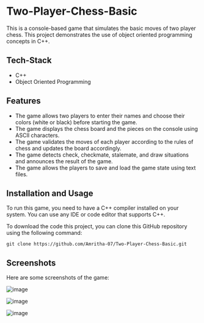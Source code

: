 # Two-Player-Chess-Basic

This is a console-based game that simulates the basic moves of two player chess. 
This project demonstrates the use of object oriented programming concepts in C++.

## Tech-Stack

- C++
- Object Oriented Programming

## Features

- The game allows two players to enter their names and choose their colors (white or black) before starting the game.
- The game displays the chess board and the pieces on the console using ASCII characters.
- The game validates the moves of each player according to the rules of chess and updates the board accordingly.
- The game detects check, checkmate, stalemate, and draw situations and announces the result of the game.
- The game allows the players to save and load the game state using text files.

## Installation and Usage

To run this game, you need to have a C++ compiler installed on your system. You can use any IDE or code editor that supports C++.

To download the code this project, you can clone this GitHub repository using the following command:

```
git clone https://github.com/Amritha-07/Two-Player-Chess-Basic.git
```

## Screenshots

Here are some screenshots of the game:

![image](https://github.com/Amritha-07/Two-Player-Chess-Basic/assets/74042644/dfb5292d-d365-4204-b831-28de4ec7bca1)

![image](https://github.com/Amritha-07/Two-Player-Chess-Basic/assets/74042644/db36ca96-ae40-460d-b4f3-0399567837b3)

![image](https://github.com/Amritha-07/Two-Player-Chess-Basic/assets/74042644/f97e0e01-3d66-469c-b791-6f4d8fe81b24)

